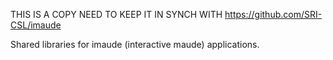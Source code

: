 THIS IS A COPY NEED TO KEEP IT IN SYNCH WITH https://github.com/SRI-CSL/imaude


Shared libraries for imaude (interactive maude) applications.